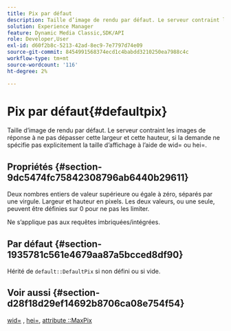 ```yaml
---
title: Pix par défaut
description: Taille d’image de rendu par défaut. Le serveur contraint les images de réponse à ne pas dépasser cette largeur et cette hauteur, si la demande ne spécifie pas explicitement la taille d’affichage à l’aide de wid= ou hei=.
solution: Experience Manager
feature: Dynamic Media Classic,SDK/API
role: Developer,User
exl-id: d60f2b8c-5213-42ad-8ec9-7e7797d74e09
source-git-commit: 8454991568374ecd1c4babdd3210250ea7988c4c
workflow-type: tm+mt
source-wordcount: '116'
ht-degree: 2%

---
```


# Pix par défaut{#defaultpix}

Taille d’image de rendu par défaut. Le serveur contraint les images de réponse à ne pas dépasser cette largeur et cette hauteur, si la demande ne spécifie pas explicitement la taille d’affichage à l’aide de wid= ou hei=.

## Propriétés {#section-9dc5474fc75842308796ab6440b29611}

Deux nombres entiers de valeur supérieure ou égale à zéro, séparés par une virgule. Largeur et hauteur en pixels. Les deux valeurs, ou une seule, peuvent être définies sur 0 pour ne pas les limiter.

Ne s’applique pas aux requêtes imbriquées/intégrées.

## Par défaut {#section-1935781c561e4679aa87a5bcced8df90}

Hérité de `default::DefaultPix` si non défini ou si vide.

## Voir aussi {#section-d28f18d29ef14692b8706ca08e754f54}

[wid=](../../../../../ir-api/http-protocol/image-rendering-api-ref/c-ir-http-protocol-ref/c-ir-http-protocol-command-reference/r-ir-wid.md#reference-b7e691b0624941168c94b2749ae233ec) , [hei=](../../../../../ir-api/http-protocol/image-rendering-api-ref/c-ir-http-protocol-ref/c-ir-http-protocol-command-reference/r-ir-hei.md#reference-1c08f60365a94417a39867c09cac5478), [attribute ::MaxPix](../../../../../ir-api/material-cat/image-rendering-api-ref/c-ir-material-catalog/c-ir-attributes-reference/r-ir-maxpix.md#reference-569f186bbc2840a6bd3cffa8ff3e7657)
